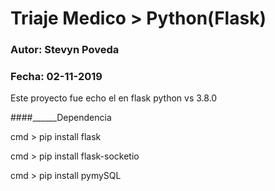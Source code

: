 # Triaje Medico > Python(Flask)  
### Autor: Stevyn Poveda
### Fecha: 02-11-2019
Este proyecto fue echo el en flask
python vs 3.8.0

####______Dependencia

cmd > pip install flask

cmd > pip install flask-socketio

cmd > pip install pymySQL


